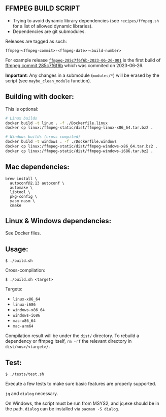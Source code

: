FFMPEG BUILD SCRIPT
-------------------

- Trying to avoid dynamic library dependencies (see `recipes/ffmpeg.sh` for a list of allowed dynamic libraries).
- Dependencies are git submodules.

Releases are tagged as such:

`ffmpeg-<ffmpeg-commit>-<ffmpeg-date>-<build-number>`

For example release [`ffmpeg-285c7f6f6b-2023-06-26-001`](https://github.com/aclap-dev/ffmpeg-static-builder/releases/tag/ffmpeg-285c7f6f6b-2023-06-26-001) is the first build of [ffmpeg commit 285c7f6f6b](https://github.com/FFmpeg/FFmpeg/commit/285c7f6f6b) which was commited on 2023-06-26.

**Important**: Any changes in a submodule (`modules/*`) will be erased by the script (see `maybe_clean_module` function).

Building with docker:
--------------------

This is optional:

```bash
# Linux builds
docker build -t linux . -f ./Dockerfile.linux
docker cp linux:/ffmpeg-static/dist/ffmpeg-linux-x86_64.tar.bz2 .

# Windows builds (cross compiled)
docker build -t windows . -f ./Dockerfile.windows
docker cp linux:/ffmpeg-static/dist/ffmpeg-windows-x86_64.tar.bz2 .
docker cp linux:/ffmpeg-static/dist/ffmpeg-windows-i686.tar.bz2 .
```

Mac dependencies:
----------------

```
brew install \
  autoconf@2.13 autoconf \
  automake \
  libtool \
  pkg-config \
  yasm nasm \
  cmake
```

Linux & Windows dependencies:
----------------------------

See Docker files.

Usage:
-----

```
$ ./build.sh
```

Cross-compilation:

```
$ ./build.sh <target>
```

Targets:

- `linux-x86_64`
- `linux-i686`
- `windows-x86_64`
- `windows-i686`
- `mac-x86_64`
- `mac-arm64`

Compilation result will be under the `dist/` directory.
To rebuild a dependency or ffmpeg itself, `rm -rf` the relevant
directory in `dist/<os>/<target>/`.

Test:
----

```
$ ./tests/test.sh
```

Execute a few tests to make sure basic features are properly supported.

`jq` and `dialog` necessary.

On Windows, the script must be run from MSYS2, and jq.exe should be in the path.
`dialog` can be installed via `pacman -S dialog`.


